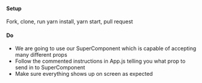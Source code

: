 #### Setup
Fork, clone, run yarn install, yarn start, pull request
#### Do
 *  We are going to use our SuperComponent which is capable of accepting many different props 
 *  Follow the commented instructions in App.js telling you what prop to send in to SuperComponent
 *  Make sure everything shows up on screen as expected
